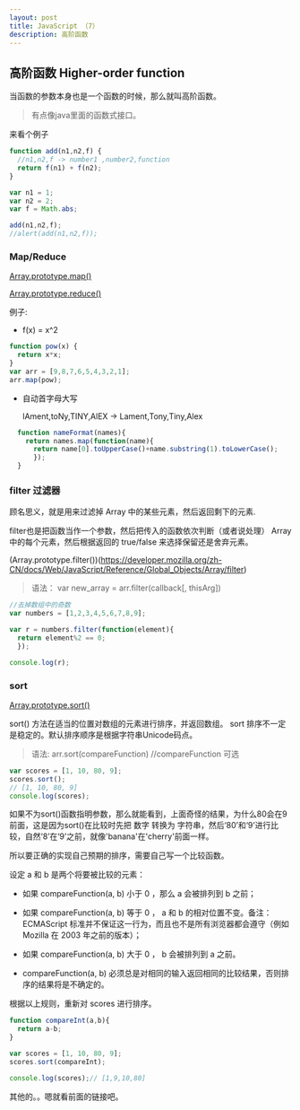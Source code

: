 ```yaml
---
layout: post
title: JavaScript （7）
description: 高阶函数
---
```


## 高阶函数 Higher-order function

   当函数的参数本身也是一个函数的时候，那么就叫高阶函数。

> 有点像java里面的函数式接口。

  来看个例子

  ```JavaScript
  function add(n1,n2,f) {
    //n1,n2,f -> number1 ,number2,function
    return f(n1) + f(n2);
  }

  var n1 = 1;
  var n2 = 2;
  var f = Math.abs;

  add(n1,n2,f);
  //alert(add(n1,n2,f));
  ```

### Map/Reduce

[Array.prototype.map()](https://developer.mozilla.org/en-US/docs/Web/JavaScript/Reference/Global_Objects/Array/map)

[Array.prototype.reduce()](https://developer.mozilla.org/zh-CN/docs/Web/JavaScript/Reference/Global_Objects/Array/Reduce)


例子:

+ f(x) = x^2

```JavaScript
function pow(x) {
  return x*x;
}
var arr = [9,8,7,6,5,4,3,2,1];
arr.map(pow);
```

+ 自动首字母大写

  lAment,toNy,TINY,AlEX -> Lament,Tony,Tiny,Alex

```JavaScript
  function nameFormat(names){
    return names.map(function(name){
      return name[0].toUpperCase()+name.substring(1).toLowerCase();
      });
  }
```


### filter 过滤器

顾名思义，就是用来过滤掉 Array 中的某些元素，然后返回剩下的元素.

filter也是把函数当作一个参数，然后把传入的函数依次判断（或者说处理） Array 中的每个元素，然后根据返回的 true/false 来选择保留还是舍弃元素。

(Array.prototype.filter())(https://developer.mozilla.org/zh-CN/docs/Web/JavaScript/Reference/Global_Objects/Array/filter)

> 语法： var new_array = arr.filter(callback[, thisArg])

```JavaScript
//去掉数组中的奇数
var numbers = [1,2,3,4,5,6,7,8,9];

var r = numbers.filter(function(element){
  return element%2 == 0;
  });

console.log(r);
```

### sort

[Array.prototype.sort()](https://developer.mozilla.org/zh-CN/docs/Web/JavaScript/Reference/Global_Objects/Array/sort)

sort() 方法在适当的位置对数组的元素进行排序，并返回数组。 sort 排序不一定是稳定的。默认排序顺序是根据字符串Unicode码点。

> 语法: arr.sort(compareFunction) //compareFunction 可选

```JavaScript
var scores = [1, 10, 80, 9];
scores.sort();
// [1, 10, 80, 9]
console.log(scores);
```

如果不为sort()函数指明参数，那么就能看到，上面奇怪的结果，为什么80会在9前面，这是因为sort()在比较时先把 数字 转换为 字符串，然后‘80’和‘9’进行比较，自然‘8’在‘9’之前，就像'banana'在'cherry'前面一样。

所以要正确的实现自己预期的排序，需要自己写一个比较函数。

设定 a 和 b 是两个将要被比较的元素：

+ 如果 compareFunction(a, b) 小于 0 ，那么 a 会被排列到 b 之前；

+ 如果 compareFunction(a, b) 等于 0 ， a 和 b 的相对位置不变。备注： ECMAScript 标准并不保证这一行为，而且也不是所有浏览器都会遵守（例如 Mozilla 在 2003 年之前的版本）；

+ 如果 compareFunction(a, b) 大于 0 ， b 会被排列到 a 之前。
+ compareFunction(a, b) 必须总是对相同的输入返回相同的比较结果，否则排序的结果将是不确定的。


根据以上规则，重新对 scores 进行排序。

```JavaScript
function compareInt(a,b){
  return a-b;
}

var scores = [1, 10, 80, 9];
scores.sort(compareInt);

console.log(scores);// [1,9,10,80]
```
其他的。。嗯就看前面的链接吧。

